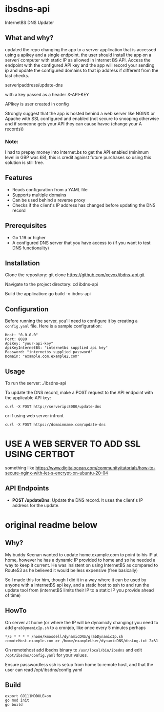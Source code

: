 # ibsdns-api
InternetBS DNS Updater

## What and why?
updated the repo changing the app to a server application that is accessed using a apikey and a single endpoint. the user should install the app on a server/ computer with static IP as allowed in Internet BS API. Access the endpoint with the configured API key and the app will record your sending ip and update the configured domains to that ip address if different from the last checks.

serveripaddress/update-dns 

with a key passed as a header X-API-KEY

APIkey is user created in config

Strongly suggest that the app is hosted behind a web server like NGINX or Apache with SSL configured and enabled (not secure to snooping otherwise and if someone gets your API they can cause havoc (change your A records))

### Note:
I had to prepay money into Internet.bs to get the API enabled (minimum level in GBP was £8), this is credit against future purchases so using this solution is still free.


## Features

- Reads configuration from a YAML file
- Supports multiple domains
- Can be used behind a reverse proxy
- Checks if the client's IP address has changed before updating the DNS record

## Prerequisites

- Go 1.16 or higher
- A configured DNS server that you have access to (if you want to test DNS functionality)

## Installation

Clone the repository:
git clone https://github.com/xevxx/ibdns-api.git

Navigate to the project directory:
cd ibdns-api


Build the application:
go build -o ibdns-api



## Configuration

Before running the server, you'll need to configure it by creating a `config.yaml` file. Here is a sample configuration:
```
Host: "0.0.0.0"
Port: 8080
ApiKey: "your-api-key"
ApiKeyInternetBS: "internetbs supplied api key"
Password: "internetbs supplied password"
Domain: "example.com,example2.com"
```


## Usage

To run the server:
./ibsdns-api



To update the DNS record, make a POST request to the API endpoint with the applicable API key:
```
curl -X POST http://serverip:8080/update-dns
```
or if using web server infront 
```
curl -X POST https://domainname.com/update-dns
```
# USE A WEB SERVER TO ADD SSL USING CERTBOT 

something like
https://www.digitalocean.com/community/tutorials/how-to-secure-nginx-with-let-s-encrypt-on-ubuntu-20-04

## API Endpoints

- **POST /updateDns**: Update the DNS record. It uses the client's IP address for the update.



# original readme below
## Why?
My buddy Keenan wanted to update home.example.com to point to his IP at home,
however he has a dynamic IP provided to home and so he needed a way to keep it current.
He was insistent on using InternetBS as compared to Route53 as he believed it would be less expensive (free basically)

So I made this for him, though I did it in a way where it can be used by anyone with a InternetBS api key,
and a static host to ssh to and run the update tool from (internetBS limits their IP to a static IP you provide ahead of time)

## HowTo
On server at home (or where the IP will be dynamicly changing) you need to add `grabDynamicIp.sh` to a cronjob, like once every 5 minutes perhaps

```/bin/bash
*/5 * * * * /home/kmosdell/dynamicDNS/grabDynamicIp.sh remoteHost.example.com >> /home/exampleUser/dynamicDNS/dnsLog.txt 2>&1
```

On remotehost add ibsdns binary to `/usr/local/bin/ibsdns` and edit `/opt/ibsdns/config.yaml` for your values.

Ensure passwordless ssh is setup from home to remote host, and that the user can read /opt/ibsdns/config.yaml

## Build
```/bin/bash
export GO111MODULE=on
go mod init
go build
```
